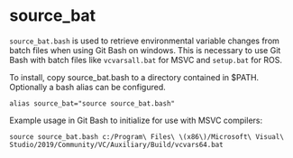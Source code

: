 # source_bat

`source_bat.bash` is used to retrieve environmental variable changes from batch files when using Git Bash on windows. This is necessary to use Git Bash with batch files like `vcvarsall.bat` for MSVC and `setup.bat` for ROS.

To install, copy source_bat.bash to a directory contained in $PATH. Optionally a bash alias can be configured.

    alias source_bat="source source_bat.bash"

Example usage in Git Bash to initialize for use with MSVC compilers:

    source source_bat.bash c:/Program\ Files\ \(x86\)/Microsoft\ Visual\ Studio/2019/Community/VC/Auxiliary/Build/vcvars64.bat

